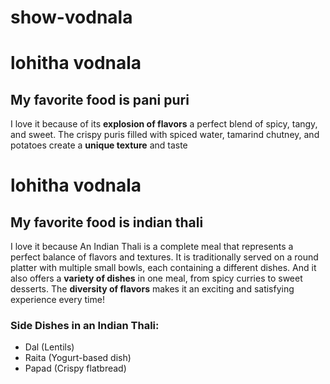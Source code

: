 # show-vodnala
# lohitha vodnala
## My favorite food is pani puri
I love it because of its **explosion of flavors** a perfect blend of spicy, tangy, and sweet. The crispy puris filled with spiced water, tamarind chutney, and potatoes create a **unique texture** and taste
# lohitha vodnala
## My favorite food is indian thali
I love it because An Indian Thali is a complete meal that represents a perfect balance of flavors and textures. It is traditionally served on a round platter with multiple small bowls, each containing a different dishes. And it also offers a **variety of dishes** in one meal, from spicy curries to sweet desserts. The **diversity of flavors** makes it an exciting and satisfying experience every time!

### Side Dishes in an Indian Thali:
- Dal (Lentils)
- Raita (Yogurt-based dish)
- Papad (Crispy flatbread)